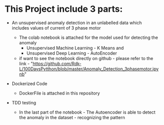 # This Project include 3 parts:
* An unsupervised anomaly detection in an unlabelled data which includes values of current of 3 phase motor
  * The colab notebook is attached for the model used for detecting the anomaly
    * Unsupervised Machine Learning - K Means and
    * Unsupervised Deep Learning - AutoEncoder
  * if want to see the notebook directly on github - please refer to the link - "https://github.com/Rdk-L/100DaysPytthon/blob/master/Anomaly_Detection_3phasemotor.ipynb"

* Dockerized Code
  * DockerFile is attached in this repository

* TDD testing
  * In the last part of the notebook - The Autoencoder is able to detect the anomaly in the dataset - recognizing the pattern

